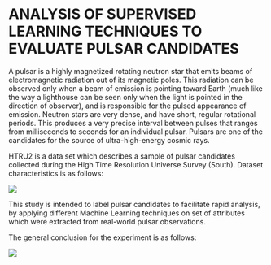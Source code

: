 # ANALYSIS OF SUPERVISED LEARNING TECHNIQUES TO EVALUATE PULSAR CANDIDATES

A pulsar is a highly magnetized rotating neutron star that emits beams of electromagnetic radiation  out of its magnetic poles. This radiation can be observed only when a beam of emission is pointing toward Earth (much like the way a lighthouse can be seen only when the light is pointed in the direction of observer), and is responsible for the pulsed appearance of emission. Neutron stars are very dense, and have short, regular rotational periods. This produces a very precise interval between pulses that ranges from milliseconds to seconds for an individual pulsar. Pulsars are one of the candidates for the source of ultra-high-energy cosmic rays.

HTRU2 is a data set which describes a sample of pulsar candidates collected during the High Time Resolution Universe Survey (South). Dataset characteristics is as follows:

![](https://i.imgur.com/2F4a0as.png)

This study is intended to label pulsar candidates to facilitate rapid analysis, by applying different Machine Learning techniques on set of attributes which were extracted from real-world pulsar observations.

The general conclusion for the experiment is as follows:

![](https://ibb.co/w4nSrB4)
